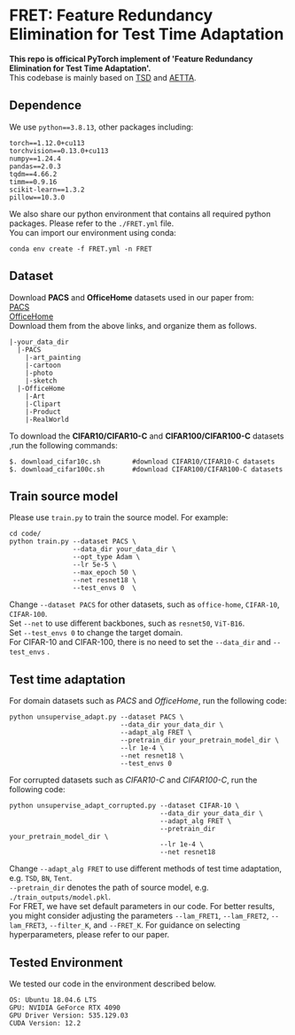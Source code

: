 # FRET: Feature Redundancy Elimination for Test Time Adaptation
__This repo is officical PyTorch implement of 'Feature Redundancy Elimination for Test Time Adaptation'.__  
This codebase is mainly based on [TSD](https://github.com/matsuolab/T3A) and [AETTA](https://github.com/taeckyung/AETTA).  
## Dependence
We use `python==3.8.13`, other packages including:
```
torch==1.12.0+cu113
torchvision==0.13.0+cu113
numpy==1.24.4
pandas==2.0.3
tqdm==4.66.2
timm==0.9.16
scikit-learn==1.3.2 
pillow==10.3.0
```
We also share our python environment that contains all required python packages. Please refer to the `./FRET.yml` file.  
You can import our environment using conda:
```
conda env create -f FRET.yml -n FRET
```
## Dataset
Download __PACS__ and __OfficeHome__ datasets used in our paper from:  
[PACS](https://drive.google.com/uc?id=1JFr8f805nMUelQWWmfnJR3y4_SYoN5Pd)  
[OfficeHome](https://drive.google.com/uc?id=1uY0pj7oFsjMxRwaD3Sxy0jgel0fsYXLC)  
Download them from the above links, and organize them as follows.  
```
|-your_data_dir
  |-PACS
    |-art_painting
    |-cartoon
    |-photo
    |-sketch
  |-OfficeHome
    |-Art
    |-Clipart
    |-Product
    |-RealWorld
```
To download the __CIFAR10/CIFAR10-C__ and __CIFAR100/CIFAR100-C__ datasets ,run the following commands:
```
$. download_cifar10c.sh        #download CIFAR10/CIFAR10-C datasets
$. download_cifar100c.sh       #download CIFAR100/CIFAR100-C datasets
```
## Train source model
Please use `train.py` to train the source model. For example:
```
cd code/
python train.py --dataset PACS \
                --data_dir your_data_dir \
                --opt_type Adam \
                --lr 5e-5 \
                --max_epoch 50 \
                --net resnet18 \
                --test_envs 0  \
```
Change `--dataset PACS` for other datasets, such as `office-home`, `CIFAR-10`, `CIFAR-100`.  
Set `--net` to use different backbones, such as `resnet50`, `ViT-B16`.  
Set `--test_envs 0` to change the target domain.  
For CIFAR-10 and CIFAR-100, there is no need to set the `--data_dir` and `--test_envs` .
## Test time adaptation
For domain datasets such as _PACS_ and _OfficeHome_, run the following code:
```
python unsupervise_adapt.py --dataset PACS \
                            --data_dir your_data_dir \
                            --adapt_alg FRET \ 
                            --pretrain_dir your_pretrain_model_dir \
                            --lr 1e-4 \
                            --net resnet18 \
                            --test_envs 0
```
For corrupted datasets such as _CIFAR10-C_ and _CIFAR100-C_, run the following code:  
```
python unsupervise_adapt_corrupted.py --dataset CIFAR-10 \
                                      --data_dir your_data_dir \
                                      --adapt_alg FRET \ 
                                      --pretrain_dir your_pretrain_model_dir \
                                      --lr 1e-4 \
                                      --net resnet18
```
Change `--adapt_alg FRET` to use different methods of test time adaptation, e.g. `TSD`, `BN`, `Tent`.  
`--pretrain_dir` denotes the path of source model, e.g. `./train_outputs/model.pkl`.  
For FRET, we have set default parameters in our code. For better results, you might consider adjusting the parameters `--lam_FRET1`, `--lam_FRET2`, `--lam_FRET3`, `--filter_K`, and `--FRET_K`. For guidance on selecting hyperparameters, please refer to our paper.
## Tested Environment
We tested our code in the environment described below.
```
OS: Ubuntu 18.04.6 LTS
GPU: NVIDIA GeForce RTX 4090
GPU Driver Version: 535.129.03
CUDA Version: 12.2
```

